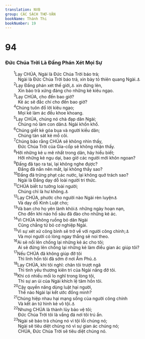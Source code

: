 ```yaml
---
translation: NVB
group: CÁC SÁCH THƠ-VĂN
bookName: Thánh Thi 
bookNumber: 19
---
```


<div class="title"><h1>94</h1><h3>Đức Chúa Trời Là Đấng Phán Xét Mọi Sự </h3></div>
<span class="verse thi_94_1">  <sup>1</sup>Lạy CHÚA, Ngài là Đức Chúa Trời báo trả; <br/>   Ngài là Đức Chúa Trời báo trả, xin bày tỏ thiên quang Ngài.<a data-toggle="tooltip" data-placement="bottom" title="Ctd: xin hãy chiếu sáng">⚓</a><br/></span>
<span class="verse thi_94_2">  <sup>2</sup>Lạy Đấng phán xét thế giới,<a data-toggle="tooltip" data-placement="bottom" title="Nt: quả đất">⚓</a> xin đứng lên, <br/>   Xin báo trả xứng đáng cho những kẻ kiêu ngạo. <br/></span>
<span class="verse thi_94_3">  <sup>3</sup>Lạy CHÚA, cho đến bao giờ? <br/>   Kẻ ác sẽ đắc chí cho đến bao giờ? <br/></span>
<span class="verse thi_94_4">  <sup>4</sup>Chúng tuôn đổ lời kiêu ngạo; <br/>   Mọi kẻ làm ác đều khoe khoang. <br/></span>
<span class="verse thi_94_5">  <sup>5</sup>Lạy CHÚA, chúng nó chà đạp dân Ngài; <br/>   Chúng nó làm con dân<a data-toggle="tooltip" data-placement="bottom" title="Nt: cơ nghiệp">⚓</a> Ngài khốn khổ. <br/></span>
<span class="verse thi_94_6">  <sup>6</sup>Chúng giết kẻ góa bụa và người kiều dân; <br/>   Chúng tàn sát kẻ mồ côi. <br/></span>
<span class="verse thi_94_7">  <sup>7</sup>Chúng bảo rằng CHÚA sẽ không nhìn thấy, <br/>   Đức Chúa Trời của Gia-cốp sẽ không nhận thấy. <br/></span>
<span class="verse thi_94_8">  <sup>8</sup>Hỡi những kẻ u mê nhất trong dân, hãy hiểu biết; <br/>   Hỡi những kẻ ngu dại, bao giờ các người mới khôn ngoan? <br/></span>
<span class="verse thi_94_9">  <sup>9</sup>Đấng đã tạo ra tai, lại không nghe được? <br/>   Đấng đã nắn nên mắt, lại không thấy sao? <br/></span>
<span class="verse thi_94_10">  <sup>10</sup>Đấng đã trừng phạt các nước, lại không quở trách sao? <br/>   Ngài là Đấng dạy dỗ loài người tri thức. <br/></span>
<span class="verse thi_94_11">  <sup>11</sup>CHÚA biết tư tưởng loài người; <br/>   Chúng chỉ là hư không.<a data-toggle="tooltip" data-placement="bottom" title="Ctd: những tư tưởng ấy chỉ là hư không">⚓</a><br/></span>
<span class="verse thi_94_12">  <sup>12</sup>Lạy CHÚA, phước cho người nào Ngài rèn luyện<a data-toggle="tooltip" data-placement="bottom" title="Ctd: thi hành kỷ luật">⚓</a><br/>   Và dạy dỗ Kinh Luật cho; <br/></span>
<span class="verse thi_94_13">  <sup>13</sup>Và ban cho họ yên lành khỏi<a data-toggle="tooltip" data-placement="bottom" title="Một số đọc ‘bimê’ trong">⚓</a> những ngày hoạn nạn, <br/>   Cho đến khi nào hố sâu đã đào cho những kẻ ác. <br/></span>
<span class="verse thi_94_14">  <sup>14</sup>Vì CHÚA không ruồng bỏ dân Ngài <br/>   Cũng chẳng từ bỏ cơ nghiệp Ngài. <br/></span>
<span class="verse thi_94_15">  <sup>15</sup>Vì sự xét xử công bình sẽ trở về với người công chính;<a data-toggle="tooltip" data-placement="bottom" title="Một vài văn bản cổ và bản dịch Syr: người công chính">⚓</a><br/>   Và mọi người có lòng ngay thẳng sẽ noi theo. <br/></span>
<span class="verse thi_94_16">  <sup>16</sup>Ai sẽ nổi lên chống lại những kẻ ác cho tôi; <br/>   Ai sẽ đứng lên chống lại những kẻ làm điều gian ác giúp tôi? <br/></span>
<span class="verse thi_94_17">  <sup>17</sup>Nếu CHÚA đã không giúp đỡ tôi <br/>   Thì linh hồn tôi đã sớm ở nơi Âm Phủ.<a data-toggle="tooltip" data-placement="bottom" title="Nt: nơi im lặng">⚓</a><br/></span>
<span class="verse thi_94_18">  <sup>18</sup>Lạy CHÚA, khi tôi nghĩ: chân tôi trượt ngã <br/>   Thì tình yêu thương kiên trì của Ngài nâng đỡ tôi. <br/></span>
<span class="verse thi_94_19">  <sup>19</sup>Khi có nhiều mối lo nghĩ trong lòng tôi, <br/>   Thì sự an ủi của Ngài khích lệ tâm hồn tôi. <br/></span>
<span class="verse thi_94_20">  <sup>20</sup>Cậy quyền năng dùng luật hại người, <br/>   Thế nào Ngài lại kết ước đồng minh? <br/></span>
<span class="verse thi_94_21">  <sup>21</sup>Chúng hiệp nhau hại mạng sống của người công chính <br/>   Và kết án tử hình kẻ vô tội.<a data-toggle="tooltip" data-placement="bottom" title="Nt: huyết vô tội">⚓</a><br/></span>
<span class="verse thi_94_22">  <sup>22</sup>Nhưng CHÚA là thành lũy bảo vệ tôi; <br/>   Đức Chúa Trời tôi là vầng đá nơi tôi trú ẩn. <br/></span>
<span class="verse thi_94_23">  <sup>23</sup>Ngài sẽ báo trả chúng nó vì tội lỗi chúng nó; <br/>   Ngài sẽ tiêu diệt chúng nó vì sự gian ác chúng nó; <br/>   CHÚA, Đức Chúa Trời sẽ tiêu diệt chúng nó. <br/></span>
